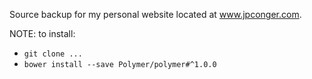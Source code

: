 Source backup for my personal website located at www.jpconger.com.

NOTE: to install:
 - `git clone ...`
 - `bower install --save Polymer/polymer#^1.0.0`
